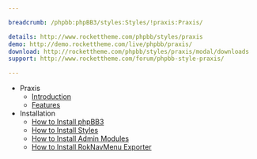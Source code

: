 ```yaml
---

breadcrumb: /phpbb:phpBB3/styles:Styles/!praxis:Praxis/

details: http://www.rockettheme.com/phpbb/styles/praxis
demo: http://demo.rockettheme.com/live/phpbb/praxis/
download: http://rockettheme.com/phpbb/styles/praxis/modal/downloads
support: http://www.rockettheme.com/forum/phpbb-style-praxis/

---
```


* Praxis
	* [Introduction](INDEX.md#introduction)
	* [Features](INDEX.md#features)
* Installation
	* [How to Install phpBB3](../../start/install.md)
	* [How to Install Styles](../../start/styles.md)
	* [How to Install Admin Modules](../../start/styles.md#installing-administrative-modules)
	* [How to Install RokNavMenu Exporter](../../modules/roknavmenu.md)